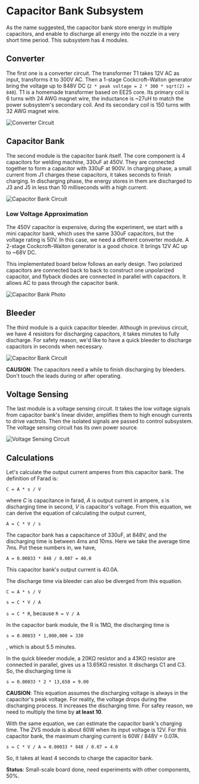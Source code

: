 # Capacitor Bank Subsystem

As the name suggested, the capacitor bank store energy in multiple capacitors, and enable to discharge all energy into the nozzle in a very short time period. This subsystem has 4 modules.

## Converter

The first one is a converter circuit. The transformer T1 takes 12V AC as input, transforms it to 300V AC. Then a 1-stage Cockcroft–Walton generator bring the voltage up to 848V DC (`2 * peak voltage = 2 * 300 * sqrt(2) = 848`). T1 is a homemade transformer based on EE25 core. Its primary coil is 6 turns with 24 AWG magnet wire, the inductance is ~27uH to match the power subsystem's secondary coil. And its secondary coil is 150 turns with 32 AWG magnet wire.

![Converter Circuit](Img/CapacitorBankConverterCircuit.png)

## Capacitor Bank

The second module is the capacitor bank itself. The core component is 4 capacitors for welding machine, 330uF at 450V. They are connected together to form a capacitor with 330uF at 900V. In charging phase, a small current from J1 charges these capacitors, it takes seconds to finish charging. In discharging phase, the energy stores in them are discharged to J3 and J5 in less than 10 milliseconds with a high current.

![Capacitor Bank Circuit](Img/CapacitorBankCircuit.png)

### Low Voltage Approximation

The 450V capacitor is expensive, during the experiment, we start with a mini capacitor bank, which uses the same 330uF capacitors, but the voltage rating is 50V. In this case, we need a different converter module. A 2-stage Cockcroft–Walton generator is a good choice. It brings 12V AC up to ~68V DC.

This implementated board below follows an early design. Two polarized capacitors are connected back to back to construct one unpolarized capacitor, and flyback diodes are connected in parallel with capacitors. It allows AC to pass through the capacitor bank.

![Capacitor Bank Photo](Img/CapacitorBankPhoto.jpg)

## Bleeder

The third module is a quick capacitor bleeder. Although in previous circuit, we have 4 resistors for discharging capacitors, it takes minutes to fully discharge. For safety reason, we'd like to have a quick bleeder to discharge capacitors in seconds when necessary.

![Capacitor Bank Circuit](Img/QuickBleederCircuit.png)

**CAUSION**: The capacitors need a while to finish discharging by bleeders. Don't touch the leads during or after operating.

## Voltage Sensing

The last module is a voltage sensing circuit. It takes the low voltage signals from capacitor bank's linear divider, amplifies them to high enough currents to drive vactrols. Then the isolated signals are passed to control subsystem. The voltage sensing circuit has its own power source.

![Voltage Sensing Circuit](Img/VoltageSensingCircuit.png)

## Calculations

Let's calculate the output current amperes from this capacitor bank. The definition of Farad is:

`C = A * s / V`

where *C* is capacitance in farad, *A* is output current in ampere, *s* is discharging time in second, *V* is capacitor's voltage. From this equation, we can derive the equation of calculating the output current,

`A = C * V / s`

The capacitor bank has a capacitance of 330uF, at 848V, and the discharging time is between 4ms and 10ms. Here we take the average time 7ms. Put these numbers in, we have,

`A = 0.00033 * 848 / 0.007 = 40.0`

This capacitor bank's output current is 40.0A.

The discharge time via bleeder can also be diverged from this equation.

`C = A * s / V`

`s = C * V / A`

`s = C * R`, because `R = V / A`

In the capacitor bank module, the R is 1MΩ, the discharging time is

`s = 0.00033 * 1,000,000 = 330`

, which is about 5.5 minutes.

In the quick bleeder module, a 20KΩ resistor and a 43KΩ resistor are connected in parallel, gives us a 13.65KΩ resistor. It dischargs C1 and C3. So, the discharging time is

`s = 0.00033 * 2 * 13,650 = 9.00`

**CAUSION**: This equation assumes the discharging voltage is always in the capacitor's peak voltage. For reality, the voltage drops during the discharging process. It increases the discharging time. For safey reason, we need to multiply the time by **at least 10**.

With the same equation, we can estimate the capacitor bank's charging time. The ZVS module is about 60W when its input voltage is 12V. For this capacitor bank, the maximum charging current is 60W / 848V = 0.07A.

`s = C * V / A = 0.00033 * 848 / 0.07 = 4.0`

So, it takes at least 4 seconds to charge the capacitor bank.

**Status**: Small-scale board done, need experiments with other components, 50%.
